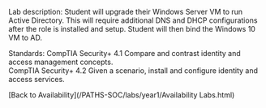 Lab description: Student will upgrade their Windows Server VM to run Active Directory. This will require additional DNS and DHCP configurations after the role is installed and setup.  Student will then bind the Windows 10 VM to AD.

Standards: CompTIA Security+ 4.1 Compare and contrast identity and access management concepts. <br>
CompTIA Security+ 4.2 Given a scenario, install and configure identity and access services.

[Back to Availability](/PATHS-SOC/labs/year1/Availability Labs.html)
